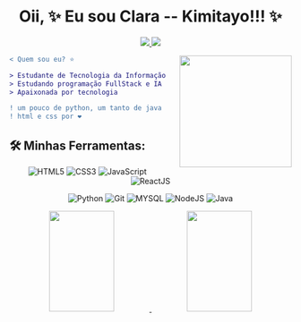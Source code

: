 <div>
  
  <h1 align="center">
    Oii, ✨ Eu sou Clara -- Kimitayo!!! ✨
  </h1>
  
<p align="center">
  <a target="_blank" href="https://www.linkedin.com/in/claranascimento02">
    <img src="https://img.shields.io/badge/LinkedIn-307cc5?style=for-the-badge&logo=linkedin&logoColor=white&color=f53ba2"/>
  </a>
  <a href = "mailto:clara.nascimento.dev@gmail.com"><img src="https://img.shields.io/badge/-Gmail-%23333?style=for-the-badge&logo=gmail&logoColor=white&color=0089da" target="_blank"></a>
  </a>
</p>

<img align="right" height="200" style="margin-left: 25px" src="https://giffiles.alphacoders.com/196/196511.gif" autoplay="true" loop="true">

```diff
< Quem sou eu? ⭐

> Estudante de Tecnologia da Informação - UFRN
> Estudando programação FullStack e IA
> Apaixonada por tecnologia

! um pouco de python, um tanto de java e um monte de js.
! html e css por ❤
```


## 🛠 **Minhas Ferramentas:**

<div align="center">
  
![HTML5](https://img.shields.io/badge/html5-%23E34F26.svg?style=for-the-badge&logo=html5&logoColor=white&color=f53ba2)
![CSS3](https://img.shields.io/badge/css3-%231572B6.svg?style=for-the-badge&logo=css3&logoColor=white&color=f53ba2)
![JavaScript](https://img.shields.io/badge/javascript-%23323330.svg?style=for-the-badge&logo=javascript&logoColor=%23F7DF1E&color=f53ba2)
![ReactJS](https://img.shields.io/badge/react-C.svg?style=for-the-badge&logo=react&color=f53ba2)

![Python](https://img.shields.io/badge/python-%23323330.svg?style=for-the-badge&logo=python&logoColor=FFDB4F&color=0089da)
![Git](https://img.shields.io/badge/git-%23F05033.svg?style=for-the-badge&logo=git&logoColor=white&color=0089da)
![MYSQL](https://img.shields.io/badge/MySQL-00000F?style=for-the-badge&logo=mysql&logoColor=white&color=0089da)
![NodeJS](https://img.shields.io/badge/node.js-6DA55F?style=for-the-badge&logo=node.js&logoColor=white&color=0089da)
![Java](https://img.shields.io/badge/Java-ED8B00?style=for-the-badge&logo=openjdk&logoColor=white&color=0089da)

</div>

<div align="center">
<a href="https://github.com/Kimitayo">
  <img height="180em" width="48%" src="https://github-readme-stats.vercel.app/api?username=Kimitayo&show_icons=true&theme=dracula&include_all_commits=true&count_private=true"/>
  <img height="180em" width="48%" src="https://github-readme-stats.vercel.app/api/top-langs/?username=Kimitayo&layout=compact&langs_count=7&theme=dracula"/>
</div>
